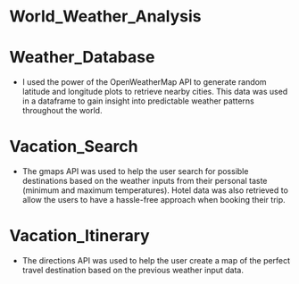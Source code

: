 # World_Weather_Analysis

# Weather_Database
* I used the power of the OpenWeatherMap API to generate random latitude and longitude plots to retrieve nearby cities. This data was used in a dataframe to gain insight into predictable weather patterns throughout the world.

# Vacation_Search
* The gmaps API was used to help the user search for possible destinations based on the weather inputs from their personal taste (minimum and maximum temperatures). Hotel data was also retrieved to allow the users to have a hassle-free approach when booking their trip.

# Vacation_Itinerary
* The directions API was used to help the user create a map of the perfect travel destination based on the previous weather input data. 
